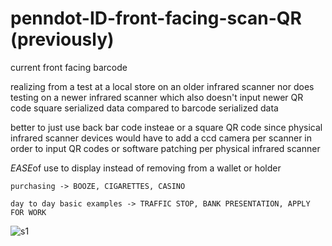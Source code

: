 # penndot-ID-front-facing-scan-QR (previously)
current front facing barcode

realizing from a test at a local store on an older infrared scanner nor does testing on a newer infrared scanner which also doesn't input newer QR code square serialized data compared to barcode serialized data

better to just use back bar code insteae or a square QR code since physical infrared scanner devices would have to add a ccd camera per scanner in order to input QR codes or software patching per physical infrared scanner

*EASE*of use to display instead of removing from a wallet or holder
```
purchasing -> BOOZE, CIGARETTES, CASINO

day to day basic examples -> TRAFFIC STOP, BANK PRESENTATION, APPLY FOR WORK
```

![s1](https://github.com/c4pt000/penndot-ID-front-facing-scan-QR/blob/main/drivers-id.png-QR-frontscan.png.pseduo.png?raw=true)
